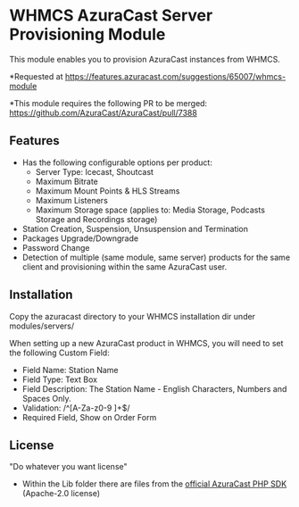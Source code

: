 
# WHMCS AzuraCast Server Provisioning Module

This module enables you to provision AzuraCast instances from WHMCS.

*Requested at https://features.azuracast.com/suggestions/65007/whmcs-module

*This module requires the following PR to be merged:
https://github.com/AzuraCast/AzuraCast/pull/7388

## Features

- Has the following configurable options per product:
    - Server Type: Icecast, Shoutcast
    - Maximum Bitrate
    - Maximum Mount Points & HLS Streams
    - Maximum Listeners
    - Maximum Storage space (applies to: Media Storage, Podcasts Storage and Recordings storage)
- Station Creation, Suspension, Unsuspension and Termination
- Packages Upgrade/Downgrade
- Password Change
- Detection of multiple (same module, same server) products for the same client and provisioning within the same AzuraCast user.


## Installation

Copy the azuracast directory to your WHMCS installation dir under modules/servers/

When setting up a new AzuraCast product in WHMCS, you will need to set the following Custom Field:
 * Field Name: Station Name
 * Field Type: Text Box
 * Field Description: The Station Name - English Characters, Numbers and Spaces Only.
 * Validation: /^[A-Za-z0-9 ]+$/
 * Required Field, Show on Order Form
## License

"Do whatever you want license"
*  Within the Lib folder there are files from the [official AzuraCast PHP SDK](https://github.com/AzuraCast/php-api-client) (Apache-2.0 license)

